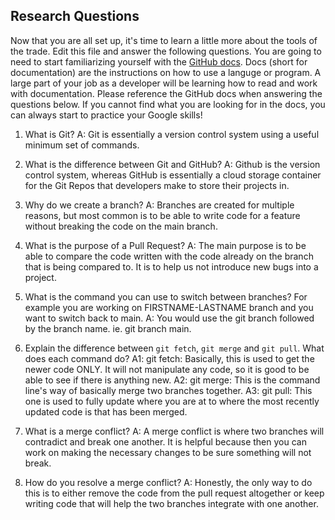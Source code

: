 ## Research Questions

Now that you are all set up, it's time to learn a little more about the tools of the trade. Edit this file and answer the following questions. You are going to need to start familiarizing yourself with the [GitHub docs](https://docs.github.com/en). Docs (short for documentation) are the instructions on how to use a languge or program. A large part of your job as a developer will be learning how to read and work with documentation. Please reference the GitHub docs when answering the questions below. If you cannot find what you are looking for in the docs, you can always start to practice your Google skills!

1. What is Git?
   A: Git is essentially a version control system using a useful minimum set of commands.

2. What is the difference between Git and GitHub?
   A: Github is the version control system, whereas GitHub is essentially a cloud storage container for the Git Repos that developers make to store their projects in.

3. Why do we create a branch?
   A: Branches are created for multiple reasons, but most common is to be able to write code for a feature without breaking the code on the main branch.

4. What is the purpose of a Pull Request?
   A: The main purpose is to be able to compare the code written with the code already on the branch that is being compared to. It is to help us not introduce new bugs into a project.

5. What is the command you can use to switch between branches? For example you are working on FIRSTNAME-LASTNAME branch and you want to switch back to main.
   A: You would use the git branch followed by the branch name. ie. git branch main.

6. Explain the difference between `git fetch`, `git merge` and `git pull`. What does each command do?
   A1: git fetch: Basically, this is used to get the newer code ONLY. It will not manipulate any code, so it is good to be able to see if there is anything new.
   A2: git merge: This is the command line's way of basically merge two branches together.
   A3: git pull: This one is used to fully update where you are at to where the most recently updated code is that has been merged.
7. What is a merge conflict?
   A: A merge conflict is where two branches will contradict and break one another. It is helpful because then you can work on making the necessary changes to be sure something will not break.
8. How do you resolve a merge conflict?
   A: Honestly, the only way to do this is to either remove the code from the pull request altogether or keep writing code that will help the two branches integrate with one another.
